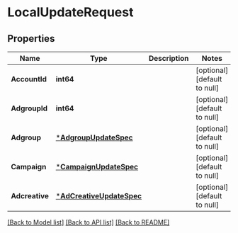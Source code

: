 # LocalUpdateRequest

## Properties
Name | Type | Description | Notes
------------ | ------------- | ------------- | -------------
**AccountId** | **int64** |  | [optional] [default to null]
**AdgroupId** | **int64** |  | [optional] [default to null]
**Adgroup** | [***AdgroupUpdateSpec**](adgroup_update_spec.md) |  | [optional] [default to null]
**Campaign** | [***CampaignUpdateSpec**](campaign_update_spec.md) |  | [optional] [default to null]
**Adcreative** | [***AdCreativeUpdateSpec**](ad_creative_update_spec.md) |  | [optional] [default to null]

[[Back to Model list]](../README.md#documentation-for-models) [[Back to API list]](../README.md#documentation-for-api-endpoints) [[Back to README]](../README.md)


